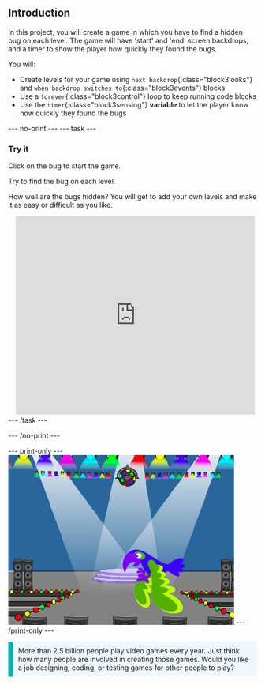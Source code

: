 ## Introduction

In this project, you will create a game in which you have to find a hidden bug on each level. The game will have 'start' and 'end' screen backdrops, and a timer to show the player how quickly they found the bugs. 

You will:
+ Create levels for your game using `next backdrop`{:class="block3looks"} and `when backdrop switches to`{:class="block3events"} blocks
+ Use a `forever`{:class="block3control"} loop to keep running code blocks
+ Use the `timer`{:class="block3sensing"} **variable** to let the player know how quickly they found the bugs

--- no-print ---
--- task --- 
### Try it
<div style="display: flex; flex-wrap: wrap">
<div style="flex-basis: 200px; flex-grow: 1">  
Click on the bug to start the game.

Try to find the bug on each level.

How well are the bugs hidden? You will get to add your own levels and make it as easy or difficult as you like.

</div>
<div class="scratch-preview" style="margin-left: 15px;">
  <iframe allowtransparency="true" width="485" height="402" src="https://scratch.mit.edu/projects/embed/486719939/?autostart=false" frameborder="0"></iframe>
</div>
</div>
--- /task ---

--- /no-print ---

--- print-only ---
![The completed project.](images/showcase_static.png)
--- /print-only ---

<p style="border-left: solid; border-width:10px; border-color: #0faeb0; background-color: aliceblue; padding: 10px;">
More than 2.5 billion people play video games every year. Just think how many people are involved in creating those games. Would you like a job designing, coding, or testing games for other people to play? 
</p>

